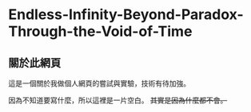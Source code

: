 # Endless-Infinity-Beyond-Paradox-Through-the-Void-of-Time

## 關於此網頁

這是一個關於我做個人網頁的嘗試與實驗，技術有待加強。

因為不知道要寫什麼，所以這裡是一片空白。
~~其實是因為什麼都不會。~~
